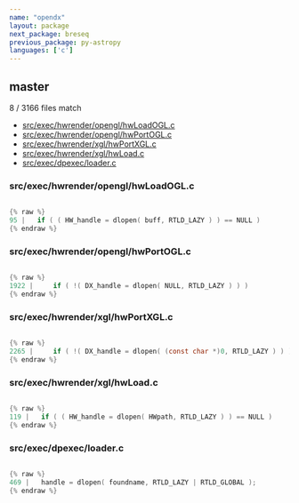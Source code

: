 ```yaml
---
name: "opendx"
layout: package
next_package: breseq
previous_package: py-astropy
languages: ['c']
---
```

## master
8 / 3166 files match

 - [src/exec/hwrender/opengl/hwLoadOGL.c](#srcexechwrenderopenglhwloadoglc)
 - [src/exec/hwrender/opengl/hwPortOGL.c](#srcexechwrenderopenglhwportoglc)
 - [src/exec/hwrender/xgl/hwPortXGL.c](#srcexechwrenderxglhwportxglc)
 - [src/exec/hwrender/xgl/hwLoad.c](#srcexechwrenderxglhwloadc)
 - [src/exec/dpexec/loader.c](#srcexecdpexecloaderc)

### src/exec/hwrender/opengl/hwLoadOGL.c

```c

{% raw %}
95 |   if ( ( HW_handle = dlopen( buff, RTLD_LAZY ) ) == NULL )
{% endraw %}

```
### src/exec/hwrender/opengl/hwPortOGL.c

```c

{% raw %}
1922 |     if ( !( DX_handle = dlopen( NULL, RTLD_LAZY ) ) )
{% endraw %}

```
### src/exec/hwrender/xgl/hwPortXGL.c

```c

{% raw %}
2265 |     if ( !( DX_handle = dlopen( (const char *)0, RTLD_LAZY ) ) )
{% endraw %}

```
### src/exec/hwrender/xgl/hwLoad.c

```c

{% raw %}
119 |   if ( ( HW_handle = dlopen( HWpath, RTLD_LAZY ) ) == NULL )
{% endraw %}

```
### src/exec/dpexec/loader.c

```c

{% raw %}
469 |   handle = dlopen( foundname, RTLD_LAZY | RTLD_GLOBAL );
{% endraw %}

```